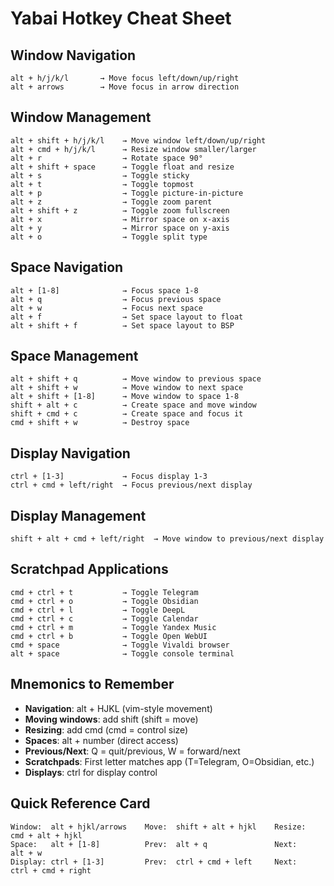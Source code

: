 # Yabai Hotkey Cheat Sheet

## Window Navigation
```
alt + h/j/k/l       → Move focus left/down/up/right
alt + arrows        → Move focus in arrow direction
```

## Window Management
```
alt + shift + h/j/k/l    → Move window left/down/up/right
alt + cmd + h/j/k/l      → Resize window smaller/larger
alt + r                  → Rotate space 90°
alt + shift + space      → Toggle float and resize
alt + s                  → Toggle sticky
alt + t                  → Toggle topmost
alt + p                  → Toggle picture-in-picture
alt + z                  → Toggle zoom parent
alt + shift + z          → Toggle zoom fullscreen
alt + x                  → Mirror space on x-axis
alt + y                  → Mirror space on y-axis
alt + o                  → Toggle split type
```

## Space Navigation
```
alt + [1-8]              → Focus space 1-8
alt + q                  → Focus previous space
alt + w                  → Focus next space
alt + f                  → Set space layout to float
alt + shift + f          → Set space layout to BSP
```

## Space Management
```
alt + shift + q          → Move window to previous space
alt + shift + w          → Move window to next space
alt + shift + [1-8]      → Move window to space 1-8
shift + alt + c          → Create space and move window
shift + cmd + c          → Create space and focus it
cmd + shift + w          → Destroy space
```

## Display Navigation
```
ctrl + [1-3]             → Focus display 1-3
ctrl + cmd + left/right  → Focus previous/next display
```

## Display Management
```
shift + alt + cmd + left/right  → Move window to previous/next display
```

## Scratchpad Applications
```
cmd + ctrl + t           → Toggle Telegram
cmd + ctrl + o           → Toggle Obsidian
cmd + ctrl + l           → Toggle DeepL
cmd + ctrl + c           → Toggle Calendar
cmd + ctrl + m           → Toggle Yandex Music
cmd + ctrl + b           → Toggle Open WebUI
cmd + space              → Toggle Vivaldi browser
alt + space              → Toggle console terminal
```

## Mnemonics to Remember

- **Navigation**: alt + HJKL (vim-style movement)
- **Moving windows**: add shift (shift = move)
- **Resizing**: add cmd (cmd = control size)
- **Spaces**: alt + number (direct access)
- **Previous/Next**: Q = quit/previous, W = forward/next
- **Scratchpads**: First letter matches app (T=Telegram, O=Obsidian, etc.)
- **Displays**: ctrl for display control

## Quick Reference Card

```
Window:  alt + hjkl/arrows    Move:  shift + alt + hjkl    Resize:  cmd + alt + hjkl
Space:   alt + [1-8]          Prev:  alt + q               Next:    alt + w
Display: ctrl + [1-3]         Prev:  ctrl + cmd + left     Next:    ctrl + cmd + right
```
